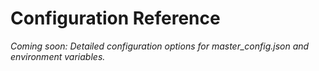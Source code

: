 # Configuration Reference

*Coming soon: Detailed configuration options for master_config.json and environment variables.*

